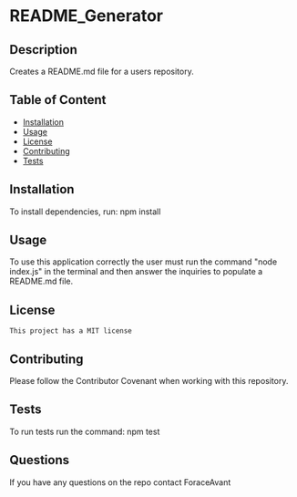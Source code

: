 
# README_Generator


## Description

Creates a README.md file for a users repository.

## Table of Content

* [Installation](#installation)
* [Usage](#usage)
* [License](#license)
* [Contributing](#contributing)
* [Tests](#tests)

## Installation

To install dependencies, run: npm install

## Usage

To use this application correctly the user must run the command "node index.js" in the terminal and then answer the inquiries to populate a README.md file.

## License
    
    This project has a MIT license

## Contributing

Please follow the Contributor Covenant when working with this repository.

## Tests

To run tests run the command: npm test

## Questions

If you have any questions on the repo contact ForaceAvant
